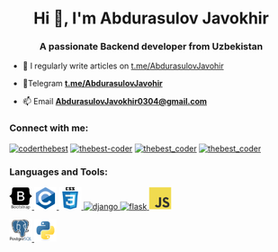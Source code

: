 <h1 align="center">Hi 👋, I'm Abdurasulov Javokhir</h1>
<h3 align="center">A passionate Backend developer from Uzbekistan</h3>



- 📝 I regularly write articles on [t.me/AbdurasulovJavohir](t.me/AbdurasulovJavohir)

- 🔵Telegram **[t.me/AbdurasulovJavohir](t.me/thebest_coder)**

- 📫 Email **AbdurasulovJavokhir0304@gmail.com**


<h3 align="left">Connect with me:</h3>
<p align="left">

<a href="https://twitter.com/coderthebest" target="blank"><img align="center" src="https://raw.githubusercontent.com/rahuldkjain/github-profile-readme-generator/master/src/images/icons/Social/twitter.svg" alt="coderthebest" height="30" width="40" /></a>
<a href="https://linkedin.com/in/thebest-coder" target="blank"><img align="center" src="https://raw.githubusercontent.com/rahuldkjain/github-profile-readme-generator/master/src/images/icons/Social/linked-in-alt.svg" alt="thebest-coder" height="30" width="40" /></a>
<a href="https://instagram.com/thebest_coder" target="blank"><img align="center" src="https://raw.githubusercontent.com/rahuldkjain/github-profile-readme-generator/master/src/images/icons/Social/instagram.svg" alt="thebest_coder" height="30" width="40" /></a>
<a href="https://www.youtube.com/c/thebest_coder" target="blank"><img align="center" src="https://raw.githubusercontent.com/rahuldkjain/github-profile-readme-generator/master/src/images/icons/Social/youtube.svg" alt="thebest_coder" height="30" width="40" /></a>

</p>

<h3 align="left">Languages and Tools:</h3>
<p align="left"> 
  <a href="https://getbootstrap.com" target="_blank" rel="noreferrer"> <img src="https://raw.githubusercontent.com/devicons/devicon/master/icons/bootstrap/bootstrap-plain-wordmark.svg" alt="bootstrap" width="40" height="40"/> </a> 
  <a href="https://www.cprogramming.com/" target="_blank" rel="noreferrer"> <img src="https://raw.githubusercontent.com/devicons/devicon/master/icons/c/c-original.svg" alt="c" width="40" height="40"/> </a> 
  <a href="https://www.w3schools.com/css/" target="_blank" rel="noreferrer"> <img src="https://raw.githubusercontent.com/devicons/devicon/master/icons/css3/css3-original-wordmark.svg" alt="css3" width="40" height="40"/> </a> 
  <a href="https://www.djangoproject.com/" target="_blank" rel="noreferrer"> <img src="https://cdn.worldvectorlogo.com/logos/django.svg" alt="django" width="40" height="40"/> </a> 
  <a href="https://flask.palletsprojects.com/" target="_blank" rel="noreferrer"> <img src="https://www.vectorlogo.zone/logos/pocoo_flask/pocoo_flask-icon.svg" alt="flask" width="40" height="40"/> </a> 
  <a href="https://developer.mozilla.org/en-US/docs/Web/JavaScript" target="_blank" rel="noreferrer"> <img src="https://raw.githubusercontent.com/devicons/devicon/master/icons/javascript/javascript-original.svg" alt="javascript" width="40" height="40"/> </a> 



  <a href="https://www.postgresql.org" target="_blank" rel="noreferrer"> <img src="https://raw.githubusercontent.com/devicons/devicon/master/icons/postgresql/postgresql-original-wordmark.svg" alt="postgresql" width="40" height="40"/> </a> 
  <a href="https://www.python.org" target="_blank" rel="noreferrer"> <img src="https://raw.githubusercontent.com/devicons/devicon/master/icons/python/python-original.svg" alt="python" width="40" height="40"/> </a> 


<!--
<p><img align="left" src="https://github-readme-stats.vercel.app/api/top-langs?username=thebest-coder&show_icons=true&locale=en&layout=compact" alt="thebest-coder" /></p>

<p>&nbsp;<img align="center" src="https://github-readme-stats.vercel.app/api?username=thebest-coder&show_icons=true&locale=en" alt="thebest-coder" /></p>

<p><img align="center" src="https://github-readme-streak-stats.herokuapp.com/?user=thebest-coder&" alt="thebest-coder" /></p>
-->
